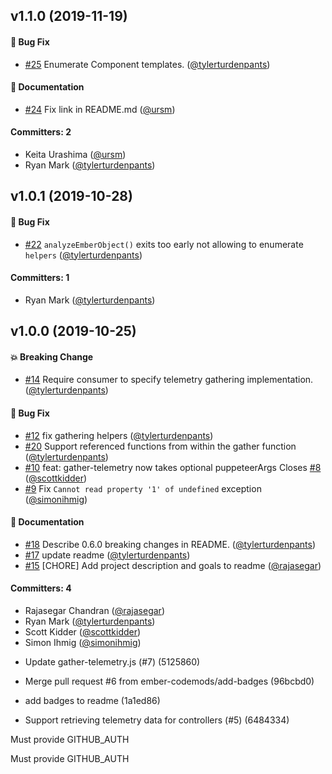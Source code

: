 ## v1.1.0 (2019-11-19)

#### :bug: Bug Fix
* [#25](https://github.com/ember-codemods/ember-codemods-telemetry-helpers/pull/25) Enumerate Component templates. ([@tylerturdenpants](https://github.com/tylerturdenpants))

#### :memo: Documentation
* [#24](https://github.com/ember-codemods/ember-codemods-telemetry-helpers/pull/24) Fix link in README.md ([@ursm](https://github.com/ursm))

#### Committers: 2
- Keita Urashima ([@ursm](https://github.com/ursm))
- Ryan Mark ([@tylerturdenpants](https://github.com/tylerturdenpants))

## v1.0.1 (2019-10-28)

#### :bug: Bug Fix
* [#22](https://github.com/ember-codemods/ember-codemods-telemetry-helpers/pull/22) `analyzeEmberObject()` exits too early not allowing to enumerate `helpers` ([@tylerturdenpants](https://github.com/tylerturdenpants))

#### Committers: 1
- Ryan Mark ([@tylerturdenpants](https://github.com/tylerturdenpants))

## v1.0.0 (2019-10-25)

#### :boom: Breaking Change
* [#14](https://github.com/ember-codemods/ember-codemods-telemetry-helpers/pull/14) Require consumer to specify telemetry gathering implementation. ([@tylerturdenpants](https://github.com/tylerturdenpants))

#### :bug: Bug Fix
* [#12](https://github.com/ember-codemods/ember-codemods-telemetry-helpers/pull/12) fix gathering helpers ([@tylerturdenpants](https://github.com/tylerturdenpants))
* [#20](https://github.com/ember-codemods/ember-codemods-telemetry-helpers/pull/20) Support referenced functions from within the gather function ([@tylerturdenpants](https://github.com/tylerturdenpants))
* [#10](https://github.com/ember-codemods/ember-codemods-telemetry-helpers/pull/10) feat: gather-telemetry now takes optional puppeteerArgs Closes [#8](https://github.com/ember-codemods/ember-codemods-telemetry-helpers/issues/8) ([@scottkidder](https://github.com/scottkidder))
* [#9](https://github.com/ember-codemods/ember-codemods-telemetry-helpers/pull/9) Fix `Cannot read property '1' of undefined` exception ([@simonihmig](https://github.com/simonihmig))

#### :memo: Documentation
* [#18](https://github.com/ember-codemods/ember-codemods-telemetry-helpers/pull/18) Describe 0.6.0 breaking changes in README. ([@tylerturdenpants](https://github.com/tylerturdenpants))
* [#17](https://github.com/ember-codemods/ember-codemods-telemetry-helpers/pull/17) update readme ([@tylerturdenpants](https://github.com/tylerturdenpants))
* [#15](https://github.com/ember-codemods/ember-codemods-telemetry-helpers/pull/15) [CHORE] Add project description and goals to readme ([@rajasegar](https://github.com/rajasegar))

#### Committers: 4
- Rajasegar Chandran ([@rajasegar](https://github.com/rajasegar))
- Ryan Mark ([@tylerturdenpants](https://github.com/tylerturdenpants))
- Scott Kidder ([@scottkidder](https://github.com/scottkidder))
- Simon Ihmig ([@simonihmig](https://github.com/simonihmig))

* Update gather-telemetry.js (#7) (5125860)
* Merge pull request #6 from ember-codemods/add-badges (96bcbd0)
* add badges to readme (1a1ed86)

* Support retrieving telemetry data for controllers (#5) (6484334)

Must provide GITHUB_AUTH

Must provide GITHUB_AUTH


